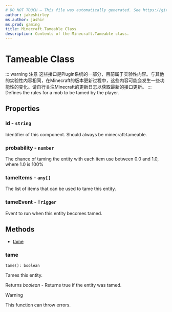 ```yaml
---
# DO NOT TOUCH — This file was automatically generated. See https://github.com/Mojang/MinecraftScriptingApiDocsGenerator to modify descriptions, examples, etc.
author: jakeshirley
ms.author: jashir
ms.prod: gaming
title: Minecraft.Tameable Class
description: Contents of the Minecraft.Tameable class.
---
```

# Tameable Class
::: warning 注意
这些接口是Plugin系统的一部分，目前属于实验性内容。与其他的实验性内容相同，在Minecraft的版本更新过程中，这些内容可能会发生一些功能性的变化。请自行关注Minecraft的更新日志以获取最新的接口更新。
:::
Defines the rules for a mob to be tamed by the player.

## Properties
### **id** - `string`
Identifier of this component. Should always be minecraft:tameable.


### **probability** - `number`
The chance of taming the entity with each item use between 0.0 and 1.0, where 1.0 is 100%


### **tameItems** - `any[]`
The list of items that can be used to tame this entity.


### **tameEvent** - `Trigger`
Event to run when this entity becomes tamed.



## Methods
- [tame](#tame)
  
### **tame**
`
tame(): boolean
`

Tames this entity.

Returns *boolean* - Returns true if the entity was tamed.

> [!WARNING]
> This function can throw errors.

